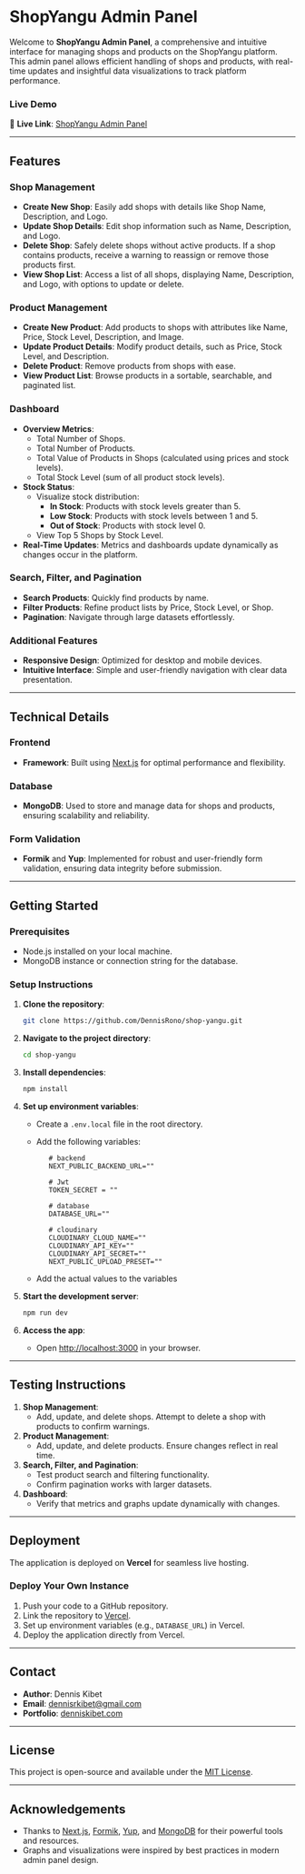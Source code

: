 # ShopYangu Admin Panel

Welcome to **ShopYangu Admin Panel**, a comprehensive and intuitive interface for managing shops and products on the ShopYangu platform. This admin panel allows efficient handling of shops and products, with real-time updates and insightful data visualizations to track platform performance.

### Live Demo

🔗 **Live Link**: [ShopYangu Admin Panel](https://shopyangu-ten.vercel.app)

---

## Features

### Shop Management

- **Create New Shop**: Easily add shops with details like Shop Name, Description, and Logo.
- **Update Shop Details**: Edit shop information such as Name, Description, and Logo.
- **Delete Shop**: Safely delete shops without active products. If a shop contains products, receive a warning to reassign or remove those products first.
- **View Shop List**: Access a list of all shops, displaying Name, Description, and Logo, with options to update or delete.

### Product Management

- **Create New Product**: Add products to shops with attributes like Name, Price, Stock Level, Description, and Image.
- **Update Product Details**: Modify product details, such as Price, Stock Level, and Description.
- **Delete Product**: Remove products from shops with ease.
- **View Product List**: Browse products in a sortable, searchable, and paginated list.

### Dashboard

- **Overview Metrics**:
  - Total Number of Shops.
  - Total Number of Products.
  - Total Value of Products in Shops (calculated using prices and stock levels).
  - Total Stock Level (sum of all product stock levels).
- **Stock Status**:
  - Visualize stock distribution:
    - **In Stock**: Products with stock levels greater than 5.
    - **Low Stock**: Products with stock levels between 1 and 5.
    - **Out of Stock**: Products with stock level 0.
  - View Top 5 Shops by Stock Level.
- **Real-Time Updates**: Metrics and dashboards update dynamically as changes occur in the platform.

### Search, Filter, and Pagination

- **Search Products**: Quickly find products by name.
- **Filter Products**: Refine product lists by Price, Stock Level, or Shop.
- **Pagination**: Navigate through large datasets effortlessly.

### Additional Features

- **Responsive Design**: Optimized for desktop and mobile devices.
- **Intuitive Interface**: Simple and user-friendly navigation with clear data presentation.

---

## Technical Details

### Frontend

- **Framework**: Built using [Next.js](https://nextjs.org/) for optimal performance and flexibility.

### Database

- **MongoDB**: Used to store and manage data for shops and products, ensuring scalability and reliability.

### Form Validation

- **Formik** and **Yup**: Implemented for robust and user-friendly form validation, ensuring data integrity before submission.

---

## Getting Started

### Prerequisites

- Node.js installed on your local machine.
- MongoDB instance or connection string for the database.

### Setup Instructions

1. **Clone the repository**:
   ```bash
   git clone https://github.com/DennisRono/shop-yangu.git
   ```
2. **Navigate to the project directory**:
   ```bash
   cd shop-yangu
   ```
3. **Install dependencies**:
   ```bash
   npm install
   ```
4. **Set up environment variables**:

   - Create a `.env.local` file in the root directory.
   - Add the following variables:

     ```plaintext
        # backend
        NEXT_PUBLIC_BACKEND_URL=""

        # Jwt
        TOKEN_SECRET = ""

        # database
        DATABASE_URL=""

        # cloudinary
        CLOUDINARY_CLOUD_NAME=""
        CLOUDINARY_API_KEY=""
        CLOUDINARY_API_SECRET=""
        NEXT_PUBLIC_UPLOAD_PRESET=""
     ```

   - Add the actual values to the variables

5. **Start the development server**:
   ```bash
   npm run dev
   ```
6. **Access the app**:
   - Open [http://localhost:3000](http://localhost:3000) in your browser.

---

## Testing Instructions

1. **Shop Management**:
   - Add, update, and delete shops. Attempt to delete a shop with products to confirm warnings.
2. **Product Management**:
   - Add, update, and delete products. Ensure changes reflect in real time.
3. **Search, Filter, and Pagination**:
   - Test product search and filtering functionality.
   - Confirm pagination works with larger datasets.
4. **Dashboard**:
   - Verify that metrics and graphs update dynamically with changes.

---

## Deployment

The application is deployed on **Vercel** for seamless live hosting.

### Deploy Your Own Instance

1. Push your code to a GitHub repository.
2. Link the repository to [Vercel](https://vercel.com/).
3. Set up environment variables (e.g., `DATABASE_URL`) in Vercel.
4. Deploy the application directly from Vercel.

---

## Contact

- **Author**: Dennis Kibet
- **Email**: [dennisrkibet@gmail.com](mailto:dennisrkibet@gmail.com)
- **Portfolio**: [denniskibet.com](https://denniskibet.com)

---

## License

This project is open-source and available under the [MIT License](LICENSE).

---

## Acknowledgements

- Thanks to [Next.js](https://nextjs.org/), [Formik](https://formik.org/), [Yup](https://github.com/jquense/yup), and [MongoDB](https://www.mongodb.com/) for their powerful tools and resources.
- Graphs and visualizations were inspired by best practices in modern admin panel design.
